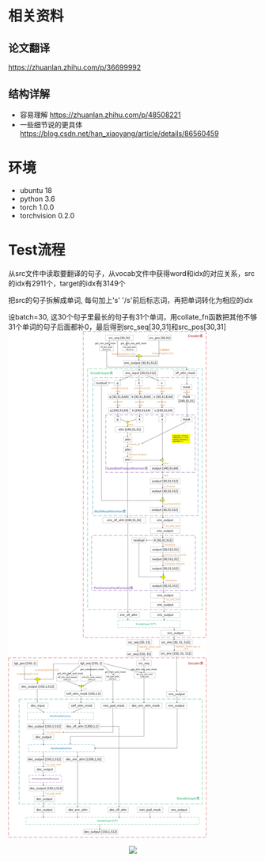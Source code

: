 # 相关资料
## 论文翻译 
https://zhuanlan.zhihu.com/p/36699992  
## 结构详解
- 容易理解 https://zhuanlan.zhihu.com/p/48508221
- 一些细节说的更具体 https://blog.csdn.net/han_xiaoyang/article/details/86560459

# 环境
- ubuntu 18
- python 3.6
- torch 1.0.0
- torchvision 0.2.0

# Test流程
从src文件中读取要翻译的句子，从vocab文件中获得word和idx的对应关系，src的idx有2911个，target的idx有3149个

把src的句子拆解成单词, 每句加上's' '/s'前后标志词，再把单词转化为相应的idx

设batch=30, 这30个句子里最长的句子有31个单词，用collate_fn函数把其他不够31个单词的句子后面都补0，最后得到src_seq[30,31]和src_pos[30,31]
![](fig/transformer.jpg)

<p align="center">
<img src="fig/transformer.pdf" width="250">
</p>
